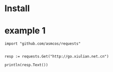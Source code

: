 # Install


# example 1

```
import "github.com/asmcos/requests"


resp := requests.Get("http://go.xiulian.net.cn")

println(resp.Text())

```
